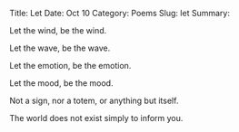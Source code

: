 Title: Let
Date: Oct 10
Category: Poems
Slug: let
Summary: 

<div class="post-poem">
Let the wind,
be the wind.

Let the wave,
be the wave.

Let the emotion,
be the emotion.

Let the mood,
be the mood.

Not a sign,
nor a totem,
or anything
but itself.

The world 
does not exist
simply to 
inform you.
</div>

